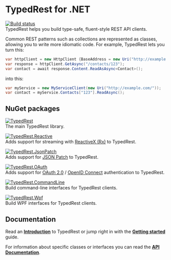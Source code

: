 # TypedRest for .NET

[![Build status](https://img.shields.io/appveyor/ci/TypedRest/typedrest-dotnet.svg)](https://ci.appveyor.com/project/TypedRest/typedrest-dotnet)  
TypedRest helps you build type-safe, fluent-style REST API clients.

Common REST patterns such as collections are represented as classes, allowing you to write more idiomatic code. For example, TypedRest lets you turn this:

```csharp
var httpClient = new HttpClient {BaseAddress = new Uri("http://example.com/")};
var response = httpClient.GetAsync("/contacts/123");
var contact = await response.Content.ReadAsAsync<Contact>();
```

into this:

```csharp
var myService = new MyServiceClient(new Uri("http://example.com/"));
var contact = myService.Contacts["123"].ReadAsync();
```

## NuGet packages

[![TypedRest](https://img.shields.io/nuget/v/TypedRest.svg?label=TypedRest)](https://www.nuget.org/packages/TypedRest/)  
The main TypedRest library.

[![TypedRest.Reactive](https://img.shields.io/nuget/v/TypedRest.Reactive.svg?label=TypedRest.Reactive)](https://www.nuget.org/packages/TypedRest.Reactive/)  
Adds support for streaming with [ReactiveX (Rx)](http://reactivex.io/) to TypedRest.

[![TypedRest.JsonPatch](https://img.shields.io/nuget/v/TypedRest.JsonPatch.svg?label=TypedRest.JsonPatch)](https://www.nuget.org/packages/TypedRest.JsonPatch/)  
Adds support for [JSON Patch](http://jsonpatch.com/) to TypedRest.

[![TypedRest.OAuth](https://img.shields.io/nuget/v/TypedRest.OAuth.svg?label=TypedRest.OAuth)](https://www.nuget.org/packages/TypedRest.OAuth/)  
Adds support for [OAuth 2.0](https://oauth.net/2/) / [OpenID Connect](https://openid.net/connect/) authentication to TypedRest.

[![TypedRest.CommandLine](https://img.shields.io/nuget/v/TypedRest.CommandLine.svg?label=TypedRest.CommandLine)](https://www.nuget.org/packages/TypedRest.CommandLine/)  
Build command-line interfaces for TypedRest clients.

[![TypedRest.Wpf](https://img.shields.io/nuget/v/TypedRest.Wpf.svg?label=TypedRest.Wpf)](https://www.nuget.org/packages/TypedRest.Wpf/)  
Build WPF interfaces for TypedRest clients.

## Documentation

Read an **[Introduction](https://typedrest.net/introduction/)** to TypedRest or jump right in with the **[Getting started](https://typedrest.net/getting-started/dotnet/)** guide.

For information about specific classes or interfaces you can read the **[API Documentation](https://dotnet.typedrest.net/)**.
